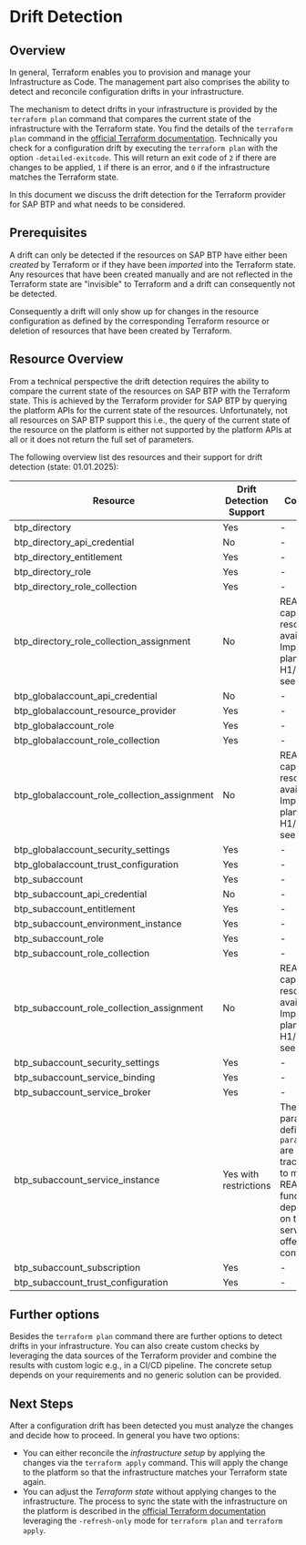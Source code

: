 # Drift Detection

## Overview

In general, Terraform enables you to provision and manage your Infrastructure as Code. The management part also comprises the ability to detect and reconcile configuration drifts in your infrastructure.

The mechanism to detect drifts in your infrastructure is provided by the `terraform plan` command that compares the current state of the infrastructure with the Terraform state. You find the details of the `terraform plan` command in the [official Terraform documentation](https://developer.hashicorp.com/terraform/cli/commands/plan). Technically you check for a configuration drift by executing the `terraform plan` with the option `-detailed-exitcode`. This will return an exit code of `2` if there are changes to be applied, `1` if there is an error, and `0` if the infrastructure matches the Terraform state.

In this document we discuss the drift detection for the Terraform provider for SAP BTP and what needs to be considered.

## Prerequisites

A drift can only be detected if the resources on SAP BTP have either been *created* by Terraform or if they have been *imported* into the Terraform state. Any resources that have been created manually and are not reflected in the Terraform state are "invisible" to Terraform and a drift can consequently not be detected.

Consequently a drift will only show up for changes in the resource configuration as defined by the corresponding Terraform resource or deletion of resources that have been created by Terraform.

## Resource Overview

From a technical perspective the drift detection requires the ability to compare the current state of the resources on SAP BTP with the Terraform state. This is achieved by the Terraform provider for SAP BTP by querying the platform APIs for the current state of the resources. Unfortunately, not all resources on SAP BTP support this i.e., the query of the current state of the resource on the platform is either not supported by the platform APIs at all or it does not return the full set of parameters.

The following overview list des resources and their support for drift detection (state: 01.01.2025):

| Resource                                     | Drift Detection Support | Comments                                                                                                                                  |
|---                                           |---                      |---                                                                                                                                        |
| btp_directory                                | Yes                     | -                                                                                                                                         |
| btp_directory_api_credential                 | No                      | -                                                                                                                                         |
| btp_directory_entitlement                    | Yes                     | -                                                                                                                                         |
| btp_directory_role                           | Yes                     | -                                                                                                                                         |
| btp_directory_role_collection                | Yes                     | -                                                                                                                                         |
| btp_directory_role_collection_assignment     | No                      | READ capability of resource not available. Improvement planned for H1/2025 see [issue](https://github.com/SAP/terraform-provider-btp/issues/748) |
| btp_globalaccount_api_credential             | No                      | -                                                                                                                                         |
| btp_globalaccount_resource_provider          | Yes                     | -                                                                                                                                         |
| btp_globalaccount_role                       | Yes                     | -                                                                                                                                         |
| btp_globalaccount_role_collection            | Yes                     | -                                                                                                                                         |
| btp_globalaccount_role_collection_assignment | No                      | READ capability of resource not available. Improvement planned for H1/2025 see [issue](https://github.com/SAP/terraform-provider-btp/issues/748) |
| btp_globalaccount_security_settings          | Yes                     | -                                                                                                                                         |
| btp_globalaccount_trust_configuration        | Yes                     | -                                                                                                                                         |
| btp_subaccount                               | Yes                     | -                                                                                                                                         |
| btp_subaccount_api_credential                | No                      | -                                                                                                                                         |
| btp_subaccount_entitlement                   | Yes                     | -                                                                                                                                         |
| btp_subaccount_environment_instance          | Yes                     | -                                                                                                                                         |
| btp_subaccount_role                          | Yes                     | -                                                                                                                                         |
| btp_subaccount_role_collection               | Yes                     | -                                                                                                                                         |
| btp_subaccount_role_collection_assignment    | No                      | READ capability of resource not available. Improvement planned for H1/2025 see [issue](https://github.com/SAP/terraform-provider-btp/issues/748) |
| btp_subaccount_security_settings             | Yes                     | -                                                                                                                                         |
| btp_subaccount_service_binding               | Yes                     | -                                                                                                                                         |
| btp_subaccount_service_broker                | Yes                      | -                                                                                                                                         |
| btp_subaccount_service_instance              | Yes with restrictions   | The parameters defined via `parameters` are not tracked due to missing READ functionality depending on the service offering configuration |
| btp_subaccount_subscription                  | Yes                     | -                                                                                                                                         |
| btp_subaccount_trust_configuration           | Yes                     | -                                                                                                                                         |

## Further options

Besides the `terraform plan` command there are further options to detect drifts in your infrastructure. You can also create custom checks by leveraging the data sources of the Terraform provider and combine the results with custom logic e.g., in a CI/CD pipeline. The concrete setup depends on your requirements and no generic solution can be provided.

## Next Steps

After a configuration drift has been detected you must analyze the changes and decide how to proceed. In general you have two options:

- You can either reconcile the *infrastructure setup* by applying the changes via the `terraform apply` command. This will apply the change to the platform so that the infrastructure matches your Terraform state again.
- You can adjust the *Terraform state* without applying changes to the infrastructure. The process to sync the state with the infrastructure on the platform is described in the [official Terraform documentation](https://developer.hashicorp.com/terraform/tutorials/state/refresh) leveraging the `-refresh-only` mode for `terraform plan` and `terraform apply`.
